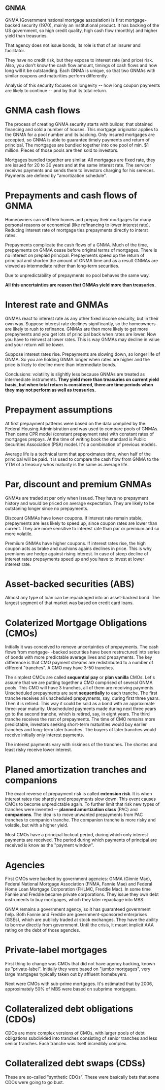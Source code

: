 ## GNMA
GNMA (Government national mortgage assosiation) is first mortgage-backed security (1970),
mainly an institutional product. It has backing of the US government, so high credit quality,
high cash flow (monthly) and higher yield than treasuries.

That agency does not issue bonds, its role is that of an insurer and facilitator.

They have no credit risk, but they expose to interest rate (and price) risk. Also, you
don't know the cash flow amount, timings of cash flows and how long will it be outstanding.
Each GNMA is unique, so that two GNMAs with similar coupons and maturities perform differently.

Analysis of this security focuses on longevity -- how long coupon payments are likely to continue
-- and by that its total return.

# GNMA cash flows
The process of creating GNMA security starts with builder, that obtained financing and sold
a number of houses. This mortgage originator applies to the GNMA for a pool number and its backing.
Only insured mortgages are accepted, so GNMA is able to guarantee timely payments and return 
of principal. The mortgages are bundled together into one pool of min. $1 million. Pieces of
those pools are then sold to investors.

Mortgages bundled together are similar. All mortgages are fixed rate, they are issued for 20 
to 30 years and at the same interest rate. The servicer receives payments and sends them to 
investors charging for his services. Payments are defined by "amortization schedule".

# Prepayments and cash flows of GNMA
Homeowners can sell their homes and prepay their mortgages for many personal reasons or economical
(like refinancing to lower interest rate). Reducing interest rate of mortgage ties prepayments
directly to interst rates.

Prepayments complicate the cash flows of a GNMA. Much of the time, prepayments on GNMA cease before
original terms of mortgages. There is no interest on prepaid principal. Prepayments speed up the return
of principal and shorten the amount of GNMA time and as a result GNMAs are viewed as intermediate
rather than long-term securities.

Due to unpredictability of prepayments no pool behaves the same way.

**All this uncertainties are reason that GNMAs yield more than treasuries.**

# Interest rate and GNMAs
GNMAs react to interest rate as any other fixed income security, but in their own way. Suppose interest
rate declines significantly, so the homeowners are likely to rush to refinance. GNMAs are then more likely
to get more prepayments and you get lots of principal back when rates are lower. Now you have to
reinvest at lower rates. This is way GNMAs may decline in value and your return will be lower.

Suppose interest rates rise. Prepayments are slowing down, so longer life of GNMA. So you are holding
GNMA longer when rates are higher and the price is likely to decline more than intermediate bonds.

Conclusions: volatility is slighltly less because GNMAs are treated as intermediate instruments.
**They yield more than treasuries on current yield basis, but when total return is considered, 
there are time periods when they may not perform as well as treasuries.**

# Prepayment assumptions
At first prepayment patterns were based on the data compiled by the Federal Housing Administration
and was used to compare pools of GNMAs. Then came CPR model (constant prepayment rate) with
constant rates of mortgages prepays. At the time of writing book the standard is Public Securities
Association (PSA) model. It's a combination of previous models.

Average life is a technical term that approximates time, when half of the principal will be paid.
It is used to compare the cash flow from GNMA to the YTM of a treasury whos maturity is the same
as average life.

# Par, discount and premium GNMAs
GNMAs are traded at par only when issued. They have no prepayment history and would be priced
on average expectation. They are likely to be outstaning longer since no prepayments.

Discount GNMAs have lower coupons. If interest rate remain stable, prepayments are less likely
to speed up, since coupon rates are lower than current. They are more sensitive to interest
rate than par or premium and so more volatile.

Premiium GNMAs have higher coupons. If interest rates rise, the high coupon acts as brake
and cushions agains declines in price. This is why premiums are hedge against rising interest.
In case of steep decline of interest rates prepayments speed up and you have to invest at
lower interest rate.

# Asset-backed securities (ABS)
Almost any type of loan can be repackaged into an asset-backed bond. The largest segment
of that market was based on credit card loans.

# Colaterized Mortgage Obligations (CMOs)
Initially it was conceived to remove uncertainties of prepayments. The cash flows from mortgage-
-backed securities have been restructured into series of bonds with more predictable average lives
and prepayments. The key difference is that CMO payment streams are redistributed to a number of 
different "tranches". A CMO may have 3-50 tranches.

The simplest CMOs are called __sequential pay__ or __plan vanilla__ CMOs. Let's assume that we
are putting together a CMO comprised of several GNMA pools. This CMO will have 3 tranches, all 
of them are receiving payments. Unscheduled prepayments are sent __sequentially__ to each tranche.
The first tranche receives all unscheduled prepayments, say, during first three years. Then it is 
retired. This way it could be sold as a bond with an approximate three-year maturity. Unscheduled
payments made during next three years go to the second tranche, which is retired, say, in eight years.
The third tranche receives the rest of prepayments. The time of CMO remains more predictable,
investors seeking short-term maturities would buy earlier tranches and long-term later tranches.
The buyers of later tranches would receive initially only interest payments.

The interest payments vary with riskiness of the tranches. The shortes and least risky receive lower
interest.

# Planed amortization tranches and companions
The exact reverse of prepayment risk is called __extension risk__. It is when interest rates rise sharply
and prepayments slow down. This event causes CMOs to become unpredictable again. To further limit that 
risk new types of tranches were invented -- __planned amortization class__ (PAC) and __companions__.
The idea is to move unwanted prepayments from PAC tranches to companion tranche. The companion tranche
is more risky and volatile, but with a higher yield.

Most CMOs have a principal lockout period, during which only interest payments are received. The period
during which payments of principal are received is know as the "payment window".

# Agencies
First CMOs were backed by government agencies: GNMA (Ginnie Mae), Federal National Mortgage Association
(FNMA, Fannie Mae) and Federal Home Loan Mortgage Corporation (FHLMC, Freddie Mac). In some time Fannie
and Freddie became private corporations. They issue they own debt instruments to buy mortgages, which
they later repackage into MBS.

GNMA remains a government agency, so it has guaranteed government help. Both Fannie and Freddie are
government-sponsored enterprises (GSEs), which are publicly traded at stock exchanges. They have the
ability to borrow directly from government. Until the crisis, it meant implicit AAA rating on the debt
of those agencies.

# Private-label mortgages
First thing to change was CMOs that did not have agency backing, known as "private-label". Initially
they were based on "jumbo mortgages", very large martgages typically taken out by affluent homebuyers.

Next were CMOs with sub-prime mortgages. It's estimated that by 2006, approximately 50% of MBS were based
on subprime mortgages.

# Collateralized debt obligations (CDOs)
CDOs are more complex versions of CMOs, with larger pools of debt obligations subdivided into tranches
consisting of senior tranches and less senior tranches. Each tranche was itself incredibly complex.

# Collateralized debt swaps (CDSs)
These are so-called "synthetic CDOs". These were basically bets that some CDOs were going to go bust.